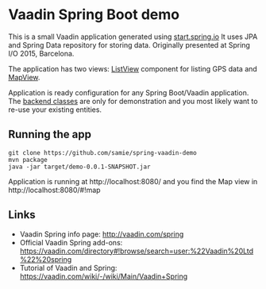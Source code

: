 Vaadin Spring Boot demo
==
This is a small Vaadin application generated using [start.spring.io](http://start.spring.io)
It uses JPA and Spring Data repository for storing data. Originally presented at Spring I/O 2015, Barcelona.

The application has two views: [ListView](src/main/java/demo/ListView.java) component for listing
GPS data and [MapView](src/main/java/demo/MapView.java).

Application is ready configuration for any Spring Boot/Vaadin application. The [backend classes](src/main/java/demo/backend) are only for demonstration and you most likely want to re-use your existing entities.

Running the app
--
    git clone https://github.com/samie/spring-vaadin-demo
    mvn package
    java -jar target/demo-0.0.1-SNAPSHOT.jar

Application is running at http://localhost:8080/ and you
find the Map view in http://localhost:8080/#!map

Links
--

* Vaadin Spring info page: http://vaadin.com/spring
* Official Vaadin Spring add-ons: https://vaadin.com/directory#!browse/search=user:%22Vaadin%20Ltd%22%20spring
* Tutorial of Vaadin and Spring: https://vaadin.com/wiki/-/wiki/Main/Vaadin+Spring




